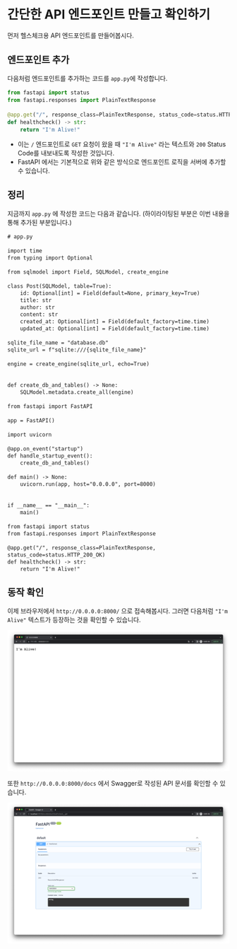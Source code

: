 # 간단한 API 엔드포인트 만들고 확인하기

먼저 헬스체크용 API 엔드포인트를 만들어봅시다.

## 엔드포인트 추가

다음처럼 엔드포인트를 추가하는 코드를 `app.py`에 작성합니다.

```python
from fastapi import status
from fastapi.responses import PlainTextResponse

@app.get("/", response_class=PlainTextResponse, status_code=status.HTTP_200_OK)
def healthcheck() -> str:
    return "I'm Alive!"
```

- 이는 `/` 엔드포인트로 `GET` 요청이 왔을 때 `"I'm Alive"` 라는 텍스트와 `200` Status Code를 내보내도록 작성한 것입니다.
- FastAPI 에서는 기본적으로 위와 같은 방식으로 엔드포인트 로직을 서버에 추가할 수 있습니다.

## 정리

지금까지 `app.py` 에 작성한 코드는 다음과 같습니다. (하이라이팅된 부분은 이번 내용을 통해 추가된 부분입니다.)

```python{42-47}
# app.py

import time
from typing import Optional

from sqlmodel import Field, SQLModel, create_engine

class Post(SQLModel, table=True):
    id: Optional[int] = Field(default=None, primary_key=True)
    title: str
    author: str
    content: str
    created_at: Optional[int] = Field(default_factory=time.time)
    updated_at: Optional[int] = Field(default_factory=time.time)

sqlite_file_name = "database.db"
sqlite_url = f"sqlite:///{sqlite_file_name}"

engine = create_engine(sqlite_url, echo=True)


def create_db_and_tables() -> None:
    SQLModel.metadata.create_all(engine)

from fastapi import FastAPI    

app = FastAPI()

import uvicorn

@app.on_event("startup")
def handle_startup_event():
    create_db_and_tables()

def main() -> None:
    uvicorn.run(app, host="0.0.0.0", port=8000)


if __name__ == "__main__":
    main()
    
from fastapi import status
from fastapi.responses import PlainTextResponse

@app.get("/", response_class=PlainTextResponse, status_code=status.HTTP_200_OK)
def healthcheck() -> str:
    return "I'm Alive!"
```

## 동작 확인

이제 브라우저에서 `http://0.0.0.0:8000/` 으로 접속해봅시다.
그러면 다음처럼 `"I'm Alive"` 텍스트가 등장하는 것을 확인할 수 있습니다.

![1.png](./1.png)

또한 `http://0.0.0.0:8000/docs` 에서 Swagger로 작성된 API 문서를 확인할 수 있습니다.

![2.png](./2.png)
